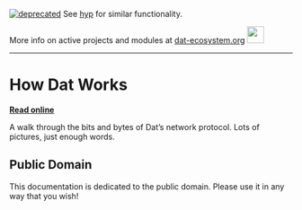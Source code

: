[![deprecated](http://badges.github.io/stability-badges/dist/deprecated.svg)](https://github.com/hypercore-protocol/new-website/tree/master/guides) See [hyp](https://github.com/hypercore-protocol/new-website/tree/master/guides) for similar functionality. 

More info on active projects and modules at [dat-ecosystem.org](https://dat-ecosystem.org/) <img src="https://i.imgur.com/qZWlO1y.jpg" width="30" height="30" /> 

---

# How Dat Works

[**Read online**](https://datprotocol.github.io/how-dat-works/)

A walk through the bits and bytes of Dat’s network protocol. Lots of pictures, just enough words.

## Public Domain

This documentation is dedicated to the public domain. Please use it in any way that you wish!
